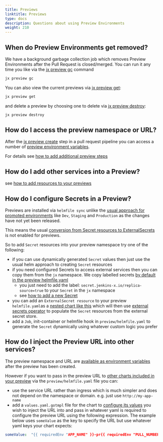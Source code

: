 ```yaml
---
title: Previews
linktitle: Previews
type: docs
description: Questions about using Preview Environments
weight: 210
---
```


## When do Preview Environments get removed?

We have a background garbage collection job which removes Preview Environments after the Pull Request is closed/merged. You can run it any time you like via the [jx preview gc](/v3/develop/reference/jx/preview/gc/) command

```sh
jx preview gc
```

You can also view the current previews via  [jx preview get](/v3/develop/reference/jx/preview/get/):

```sh
jx preview get
```


and delete a preview by choosing one to delete via [jx preview destroy](/v3/develop/reference/jx/preview/destroy/):

```sh
jx preview destroy
```

## How do I access the preview namespace or URL?
             
After the [jx preview create](/v3/develop/reference/jx/preview/create) step in a pull request pipeline you can access a number of [preview environment variables](/v3/develop/environments/preview/#environment-variables).

For details see [how to add additional preview steps](/v3/develop/environments/preview/#additional-preview-steps)


## How do I add other services into a Preview?

see [how to add resources to your previews](/v3/develop/environments/preview/#adding-more-resources)
                           

## How do I configure Secrets in a Preview?

Previews are installed via `helmfile sync` unlike the [usual approach for promoted environments](/v3/develop/faq/general/#why-does-jenkins-x-use-helmfile-template) like `Dev`, `Staging` and `Production` as the changes have not yet been released.

This means the usual [conversion from Secret resources to ExternalSecrets](/v3/about/how-it-works/#secrets) is not enabled for previews.

So to add `Secret` resources into your preview namespace try one of the following:

* if you can use dynamically generated `Secret` values then just use the usual helm approach to creating `Secret` resources
* if you need configured Secrets to access external services then you can copy them from the `jx` namespace. We copy labelled secrets [by default in the preview helmfile.yaml](https://github.com/jenkins-x/jx3-pipeline-catalog/blob/master/packs/javascript/preview/helmfile.yaml#L23-L31)
    * you just need to add the label: `secret.jenkins-x.io/replica-source=true` to your `Secret` in the `jx` namespace
    * see [how to add a new Secret](/v3/admin/setup/secrets/#create-a-new-secret)  
* you can add an `ExternalSecret resource` to your preview `helmfile.yaml`as a [nested chart like this](https://jenkins-x.io/v3/develop/apps/#adding-resources) which will then use [external secrets operator](https://github.com/external-secrets/external-secrets) to populate the `Secret` resources from the external secret store.
* add a `Job`, init-container or helmfile hook in `preview/helmfile.yaml` to generate the `Secret` dynamically using whatever custom logic you prefer 


## How do I inject the Preview URL into other services?

The preview namespace and URL are [available as environment variables](/v3/develop/environments/preview/#environment-variables) after the preview has been created.

However if you want to pass in the preview URL to [other charts included in your preview](/v3/develop/environments/preview/#adding-more-resources) via the `preview/helmfile.yaml` file you can:

* use the service URL rather than ingress which is much simpler and does not depend on the namespace or domain. e.g. just use `http://my-app-name`
* add a `values.yaml.gotmpl` file for the chart to [configure its values](/v3/develop/apps/#customising-charts) you wish to inject the URL into and pass in whatever yaml is required to configure the preview URL using the following expression. The example below uses `someValue` as the key to specify the URL but use whatever yaml keys your chart expects: 

```yaml 
someValue:  "{{ requiredEnv "APP_NAME" }}-pr{{ requiredEnv "PULL_NUMBER" }}.{{ .Values.jxRequirements.ingress.domain }}"
```
